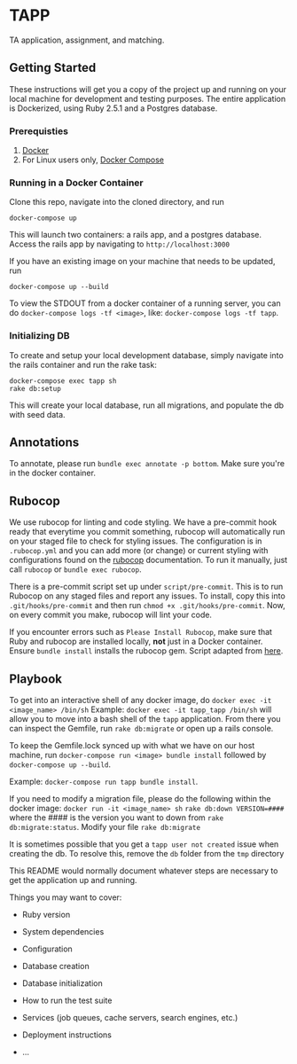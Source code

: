 # TAPP
TA application, assignment, and matching.

## Getting Started
These instructions will get you a copy of the project up and running on your
local machine for development and testing purposes. The entire application is
Dockerized, using Ruby 2.5.1 and a Postgres database.

### Prerequisties

1. [Docker](https://docs.docker.com/install/#supported-platforms)
2. For Linux users only, [Docker Compose](https://docs.docker.com/compose/install/)

### Running in a Docker Container
Clone this repo, navigate into the cloned directory, and run 
```
docker-compose up
```

This will launch two containers: a rails app, and a postgres database. Access
the rails app by navigating to `http://localhost:3000`

If you have an existing image on your machine that needs to be updated, run
```
docker-compose up --build
```

To view the STDOUT from a docker container of a running server, you can do
`docker-compose logs -tf <image>`, like: `docker-compose logs -tf tapp`.

### Initializing DB
To create and setup your local development database, simply navigate into the
rails container and run the rake task: 

```
docker-compose exec tapp sh
rake db:setup
```

This will create your local database, run all migrations, and populate the db with seed data.

## Annotations
To annotate, please run `bundle exec annotate -p bottom`. Make sure you're in
the docker container.

## Rubocop
We use rubocop for linting and code styling. We have a pre-commit hook ready
that everytime you commit something, rubocop will automatically run on your
staged file to check for styling issues. The configuration is in `.rubocop.yml`
and you can add more (or change) or current styling with configurations found
on the [rubocop](https://rubocop.readthedocs.io/en/latest/) documentation.  To
run it manually, just call `rubocop` or `bundle exec rubocop`.

There is a pre-commit script set up under `script/pre-commit`. This is to run
Rubocop on any staged files and report any issues. To install, copy this into
`.git/hooks/pre-commit` and then run `chmod +x .git/hooks/pre-commit`. Now, on
every commit you make, rubocop will lint your code.

If you encounter errors such as `Please Install Rubocop`, make sure that Ruby
and rubocop are installed locally, **not** just in a Docker container. Ensure
`bundle install` installs the rubocop gem. Script adapted from
[here](http://gmodarelli.com/2015/01/code_reviews_rubocop_pre_commit/).

## Playbook
To get into an interactive shell of any docker image, do `docker exec -it
<image_name> /bin/sh` Example: `docker exec -it tapp_tapp /bin/sh` will allow
you to move into a bash shell of the `tapp` application.  From there you can
inspect the Gemfile, run `rake db:migrate` or open up a rails console.

To keep the Gemfile.lock synced up with what we have on our host machine, run
`docker-compose run <image> bundle install` followed by `docker-compose up
--build`.  

Example: `docker-compose run tapp bundle install`.

If you need to modify a migration file, please do the following within the
docker image: `docker run -it <image_name> sh` `rake db:down VERSION=####`
where the #### is the version you want to down from `rake db:migrate:status`.
Modify your file `rake db:migrate`

It is sometimes possible that you get a `tapp user not created` issue when
creating the db. To resolve this, remove the `db` folder from the `tmp`
directory

This README would normally document whatever steps are necessary to get the
application up and running.

Things you may want to cover:

* Ruby version

* System dependencies

* Configuration

* Database creation

* Database initialization

* How to run the test suite

* Services (job queues, cache servers, search engines, etc.)

* Deployment instructions

* ...
